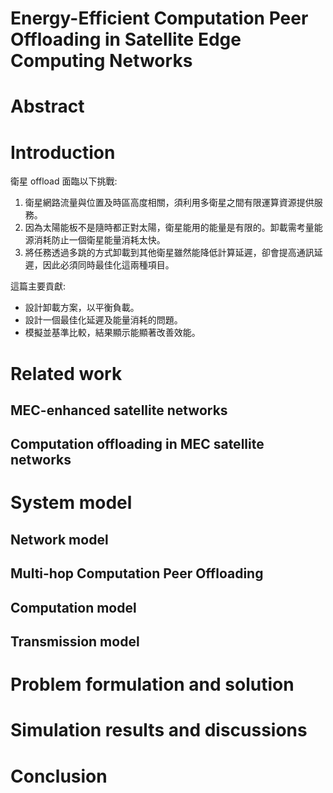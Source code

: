 # Energy-Efficient Computation Peer Offloading in Satellite Edge Computing Networks
# Abstract
# Introduction
衛星 offload 面臨以下挑戰:
1. 衛星網路流量與位置及時區高度相關，須利用多衛星之間有限運算資源提供服務。
2. 因為太陽能板不是隨時都正對太陽，衛星能用的能量是有限的。卸載需考量能源消耗防止一個衛星能量消耗太快。
3. 將任務透過多跳的方式卸載到其他衛星雖然能降低計算延遲，卻會提高通訊延遲，因此必須同時最佳化這兩種項目。

這篇主要貢獻:
 * 設計卸載方案，以平衡負載。
 * 設計一個最佳化延遲及能量消耗的問題。
 * 模擬並基準比較，結果顯示能顯著改善效能。

# Related work
## MEC-enhanced satellite networks
## Computation offloading in MEC satellite networks
# System model
## Network model
## Multi-hop Computation Peer Offloading
## Computation model
## Transmission model
# Problem formulation and solution
# Simulation results and discussions
# Conclusion